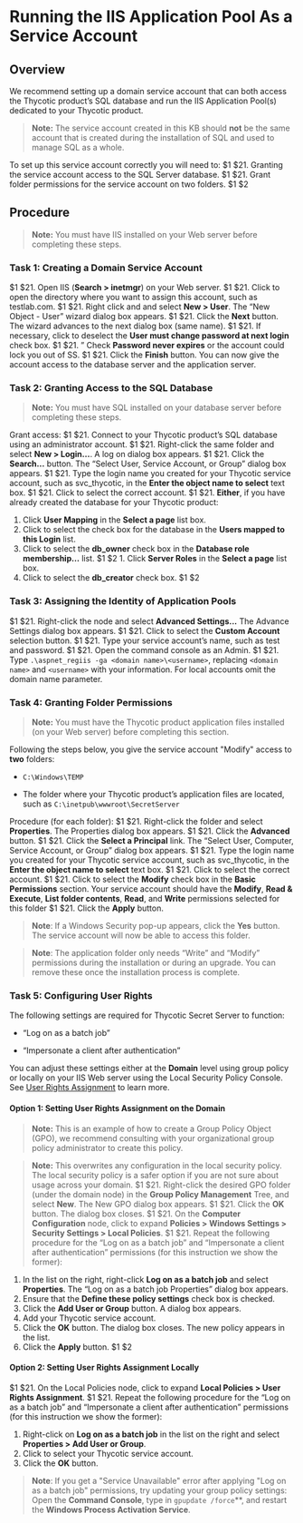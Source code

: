 [title]: # (Running the IIS Application Pool As a Service Account)
[tags]: # (service account, IIS, application pool)
[priority]: # (1000)

# Running the IIS Application Pool As a Service Account

## Overview

We recommend setting up a domain service account that can both access the Thycotic product’s SQL database and run the IIS Application Pool(s) dedicated to your Thycotic product.

> **Note:** The service account created in this KB should **not** be the same account that is created during the installation of SQL and used to manage SQL as a whole.

 To set up this service account correctly you will need to:
$1
$21. Granting the service account access to the SQL Server database.
$1
$21. Grant folder permissions for the service account on two folders.
$1
$2
## Procedure

> **Note:** You must have IIS installed on your Web server before completing these steps.

### Task 1: Creating a Domain Service Account
$1
$21. Open IIS  (**Search > inetmgr**) on your Web server.
$1
$21. Click to open the directory where you want to assign this account, such as testlab.com.
$1
$21. Right click and and select **New > User**. The “New Object - User” wizard dialog box appears.
$1
$21. Click the **Next** button. The wizard advances to the next dialog box (same name).
$1
$21. If necessary, click to deselect the **User must change password at next login** check box.
$1
$21. ” Check **Password never expires** or the account could lock you out of SS. 
$1
$21. Click the **Finish** button. You can now give the account access to the database server and the application server. 

### Task 2: Granting Access to the SQL Database 

> **Note:** You must have SQL installed on your database server before completing these steps. 

Grant access:
$1
$21. Connect to your Thycotic product’s SQL database using an administrator account.
$1
$21. Right-click the same folder and select **New \> Login…**. A log on dialog box appears.
$1
$21. Click the **Search…** button. The “Select User, Service Account, or Group” dialog box appears.
$1
$21. Type the login name you created for your Thycotic service account, such as svc_thycotic, in the **Enter the object name to select** text box.
$1
$21. Click to select the correct account.
$1
$21. **Either**, if you have already created the database for your Thycotic product:
   1. Click **User Mapping** in the **Select a page** list box.
   1. Click to select the check box for the database in the **Users mapped to this Login** list.
   1. Click to select the **db_owner** check box in the **Database role membership…** list.
$1
$2   1. Click **Server Roles** in the **Select a page** list box.
   1. Click to select the **db_creator** check box.
$1
$2
### Task 3: Assigning the Identity of Application Pools 
$1
$21. Right-click the node and select **Advanced Settings...** The Advance Settings dialog box appears.
$1
$21. Click to select the **Custom Account** selection button.
$1
$21. Type your service account’s name, such as test and password.
$1
$21. Open the command console as an Admin.
$1
$21. Type `.\aspnet_regiis -ga <domain name>\<username>`, replacing `<domain name>` and `<username>` with your information. For local accounts omit the domain name parameter.

### Task 4: Granting Folder Permissions 

> **Note:** You must have the Thycotic product application files installed (on your Web server) before completing this section.

 Following the steps below, you give the service account "Modify" access to **two** folders:

- `C:\Windows\TEMP`

- The folder where your Thycotic product’s application files are located, such as  `C:\inetpub\wwwroot\SecretServer`

Procedure (for each folder):
$1
$21. Right-click the folder and select **Properties**. The Properties dialog box appears.
$1
$21. Click the **Advanced** button. 
$1
$21. Click the **Select a Principal** link. The “Select User, Computer, Service Account, or Group” dialog box appears.
$1
$21. Type the login name you created for your Thycotic service account, such as svc_thycotic, in the **Enter the object name to select** text box.
$1
$21. Click to select the correct account.
$1
$21. Click to select the **Modify** check box in the **Basic Permissions** section. Your service account should have the **Modify**, **Read & Execute**, **List folder contents**, **Read**, and **Write** permissions selected for this folder
$1
$21. Click the **Apply** button.

> **Note**: If a Windows Security pop-up appears, click the **Yes** button. The service account will now be able to access this folder.

> **Note**: The application folder only needs “Write” and “Modify” permissions during the installation or during an upgrade. You can remove these once the installation process is complete.

### Task 5: Configuring User Rights

The following settings are required for Thycotic Secret Server to function: 

- “Log on as a batch job”

- “Impersonate a client after authentication”

You can adjust these settings either at the **Domain** level using group policy or locally on your IIS Web server using the Local Security Policy Console. See [User Rights Assignment](https://docs.microsoft.com/en-us/windows/security/threat-protection/security-policy-settings/user-rights-assignment) to learn more.

#### Option 1: Setting User Rights Assignment on the Domain

> **Note:** This is an example of how to create a Group Policy Object (GPO), we recommend consulting with your organizational group policy administrator to create this policy.

> **Note:** This overwrites any configuration in the local security policy. The local security policy is a safer option if you are not sure about usage across your domain. 
$1
$21. Right-click the desired GPO folder (under the domain node) in the **Group Policy Management** Tree, and select **New**. The New GPO dialog box appears.
$1
$21. Click the **OK** button. The dialog box closes.
$1
$21. On the **Computer Configuration** node, click to expand **Policies \> Windows Settings > Security Settings \> Local Policies**.
$1
$21. Repeat the following procedure for the “Log on as a batch job” and “Impersonate a client after authentication” permissions (for this instruction we show the former):
   1.  In the list on the right, right-click **Log on as a batch job** and select **Properties**. The “Log on as a batch job Properties” dialog box appears.
   1. Ensure that the **Define these policy settings** check box is checked.
   1. Click the **Add User or Group** button.  A dialog box appears.
   1. Add your Thycotic service account. 
   1. Click the **OK** button. The dialog box closes. The new policy appears in the list.
   1. Click the **Apply** button.
$1
$2
#### Option 2: Setting User Rights Assignment Locally
$1
$21. On the Local Policies node, click to expand **Local Policies \> User Rights Assignment**.
$1
$21. Repeat the following procedure for the “Log on as a batch job” and “Impersonate a client after authentication” permissions (for this instruction we show the former):
   1. Right-click on **Log on as a batch job** in the list on the right and select  **Properties > Add User or Group**.
   1. Click to select your Thycotic service account.
   1. Click the **OK** button. 

> **Note**: If you get a "Service Unavailable" error after applying "Log on as a batch job" permissions, try updating your group policy settings: Open the **Command Console**, type in `gpupdate /force`**, and restart the **Windows Process Activation Service**.


